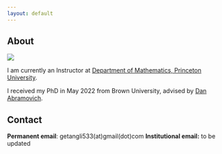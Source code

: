 ```yaml
---
layout: default
---
```


## About

<img class="profile-picture" src="tangli.jpg">

I am currently an Instructor at [Department of Mathematics, Princeton University](https://www.math.princeton.edu/). 

I received my PhD in May 2022 from Brown University, advised by [Dan Abramovich](http://www.math.brown.edu/dabramov/).

## Contact

**Permanent email**: getangli533(at)gmail(dot)com
**Institutional email:** to be updated



